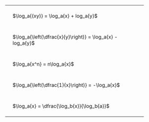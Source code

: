 ---
---

<style type="text/css">
#T_7d69e th.col_heading {
  text-align: left;
  font-size: 1em;
}
#T_7d69e td {
  text-align: left;
  font-size: 1em;
  padding: 1.5em;
}
#T_7d69e_row0_col0, #T_7d69e_row1_col0, #T_7d69e_row2_col0, #T_7d69e_row3_col0, #T_7d69e_row4_col0 {
  width: 400px;
  white-space: pre-wrap;
}
</style>
<table id="T_7d69e">
  <thead>
  </thead>
  <tbody>
    <tr>
      <td id="T_7d69e_row0_col0" class="data row0 col0" >$\log_a{(xy)} = \log_a{x} + log_a{y}$</td>
    </tr>
    <tr>
      <td id="T_7d69e_row1_col0" class="data row1 col0" >$\log_a{\left(\dfrac{x}{y}\right)} = \log_a{x} - log_a{y}$</td>
    </tr>
    <tr>
      <td id="T_7d69e_row2_col0" class="data row2 col0" >$\log_a{x^n} = n\log_a{x}$</td>
    </tr>
    <tr>
      <td id="T_7d69e_row3_col0" class="data row3 col0" >$\log_a{\left(\dfrac{1}{x}\right)} = -\log_a{x}$</td>
    </tr>
    <tr>
      <td id="T_7d69e_row4_col0" class="data row4 col0" >$\log_a{x} = \dfrac{\log_b{x}}{\log_b{a}}$</td>
    </tr>
  </tbody>
</table>
